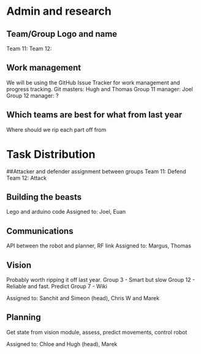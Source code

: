 # Admin and research
## Team/Group Logo and name
Team 11:
Team 12:

## Work management
We will be using the GitHub Issue Tracker for work management and progress tracking.
Git masters: Hugh and Thomas
Group 11 manager: Joel
Group 12 manager: ?

## Which teams are best for what from last year
Where should we rip each part off from

# Task Distribution
##Attacker and defender assignment between groups
Team 11: Defend
Team 12: Attack

## Building the beasts
Lego and arduino code
Assigned to: Joel, Euan

## Communications
API between the robot and planner, RF link
Assigned to: Margus, Thomas

## Vision
Probably worth ripping it off last year. 
Group 3 - Smart but slow
Group 12 - Reliable and fast. Predict
Group 7 - Wiki

Assigned to: Sanchit and Simeon (head), Chris W and Marek

## Planning
Get state from vision module, assess, predict movements, control robot

Assigned to: Chloe and Hugh (head), Marek
